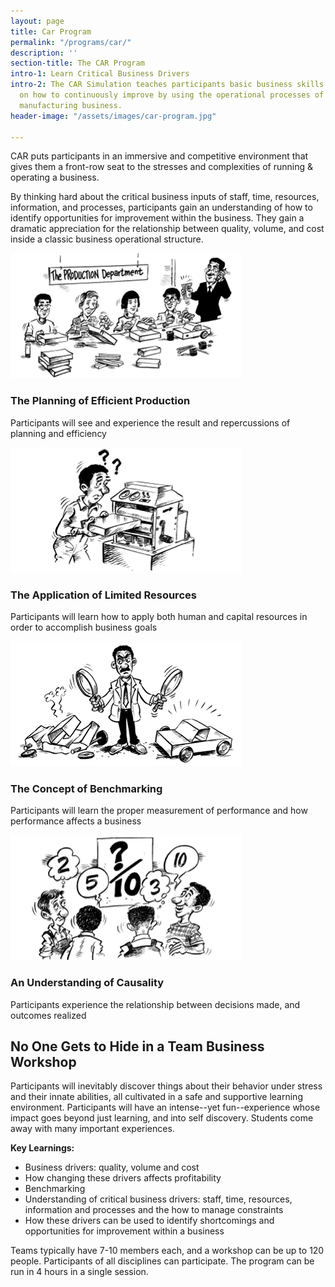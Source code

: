 ```yaml
---
layout: page
title: Car Program
permalink: "/programs/car/"
description: ''
section-title: The CAR Program
intro-1: Learn Critical Business Drivers
intro-2: The CAR Simulation teaches participants basic business skills by focusing
  on how to continuously improve by using the operational processes of a large-scale
  manufacturing business.
header-image: "/assets/images/car-program.jpg"

---
```

CAR puts participants in an immersive and competitive environment that gives them a front-row seat to the stresses and complexities of running & operating a business.

By thinking hard about the critical business inputs of staff, time, resources, information, and processes, participants gain an understanding of how to identify opportunities for improvement within the business. They gain a dramatic appreciation for the relationship between quality, volume, and cost inside a classic business operational structure.

![car program planning of efficient production](/assets/images/car-1.png "CAR Program: Planning Efficient Production")

### The Planning of Efficient Production
Participants will see and experience the result and repercussions of planning and efficiency

![car program application of limited resources](/assets/images/car-2.png "CAR Program: Application of Limited Resources")

### The Application of Limited Resources
Participants will learn how to apply both human and capital resources in order to accomplish business goals

![car program concept of benchmarking](/assets/images/car-3.png "CAR Program: Concept of Benchmarking")

### The Concept of Benchmarking
Participants will learn the proper measurement of performance and how performance affects a business

![car program understanding causality](/assets/images/car-4.png "CAR Program: Understanding of Causality")

### An Understanding of Causality
Participants experience the relationship between decisions made, and outcomes realized

## No One Gets to Hide in a Team Business Workshop

Participants will inevitably discover things about their behavior under stress and their innate abilities, all cultivated in a safe and supportive learning environment. Participants will have an intense--yet fun--experience whose impact goes beyond just learning, and into self discovery. Students come away with many important experiences.

**Key Learnings:**

* Business drivers: quality, volume and cost
* How changing these drivers affects profitability
* Benchmarking
* Understanding of critical business drivers: staff, time, resources, information and processes and the how to manage constraints
* How these drivers can be used to identify shortcomings and opportunities for improvement within a business

Teams typically have 7-10 members each, and a workshop can be up to 120 people. Participants of all disciplines can participate. The program can be run in 4 hours in a single session.